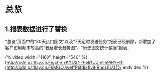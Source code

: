 # 总览
## 1.报表数据进行了替换
“总览”页面中的“30天热门图文”以及“7天定时发送任务”报表已经删除，新增加了客户使用频率较高的“粉丝增长趋势图”、“历史图文统计数据”报表。

{% video width="1160", height="540" %}[http://cdn.parllay.cn/Figchm8KXU2N7heBfUUmlmPiHYvR](http://cdn.parllay.cn/FkMGOJweffP6fdjxflviHRhoLErA){% endvideo %}

